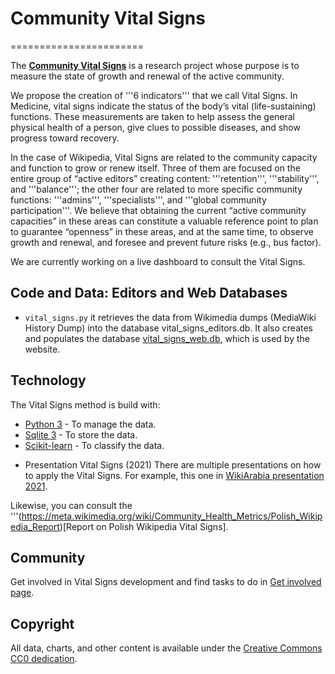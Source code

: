 # Community Vital Signs
=======================

The [__Community Vital Signs__](https://meta.wikimedia.org/wiki/Community_Health_Metrics#Community_Vital_Signs) is a research project whose purpose is to measure the state of growth and renewal of the active community.

We propose the creation of '''6 indicators''' that we call Vital Signs. In Medicine, vital signs indicate the status of the body’s vital (life-sustaining) functions. These measurements are taken to help assess the general physical health of a person, give clues to possible diseases, and show progress toward recovery.

In the case of Wikipedia, Vital Signs are related to the community capacity and function to grow or renew itself. Three of them are focused on the entire group of “active editors” creating content: '''retention''', '''stability''', and '''balance'''; the other four are related to more specific community functions: '''admins''', '''specialists''', and '''global community participation'''. We believe that obtaining the current “active community capacities” in these areas can constitute a valuable reference point to plan to guarantee “openness” in these areas, and at the same time, to observe growth and renewal, and foresee and prevent future risks (e.g., bus factor).

We are currently working on a live dashboard to consult the Vital Signs. 


## Code and Data: Editors and Web Databases
* `vital_signs.py` it retrieves the data from Wikimedia dumps (MediaWiki History Dump) into the database vital_signs_editors.db. It also creates and populates the database [vital_signs_web.db](https://wikicommunityhealth.wmcloud.org/datasets/vital_signs_web.db), which is used by the website.


## Technology
The Vital Signs method is build with:
- [Python 3](https://www.python.org/download/releases/3.0/) - To manage the data.
- [Sqlite 3](https://www.sqlite.org/) - To store the data.
- [Scikit-learn](https://scikit-learn.org) - To classify the data.


* Presentation Vital Signs (2021)
There are multiple presentations on how to apply the Vital Signs. For example, this one in [WikiArabia presentation 2021](https://upload.wikimedia.org/wikipedia/commons/transcoded/e/e9/Measuring_Arabic_Wikipedia_Community_Health_video_presentation_in_Wikiarabia.webm/Measuring_Arabic_Wikipedia_Community_Health_video_presentation_in_Wikiarabia.webm.480p.vp9.webm).

Likewise, you can consult the '''(https://meta.wikimedia.org/wiki/Community_Health_Metrics/Polish_Wikipedia_Report)[Report on Polish Wikipedia Vital Signs].

## Community
Get involved in Vital Signs development and find tasks to do in [Get involved page](https://meta.wikimedia.org/wiki/Community_Health_Metrics#Get_Involved).

## Copyright
All data, charts, and other content is available under the [Creative Commons CC0 dedication](https://creativecommons.org/publicdomain/zero/1.0/).
